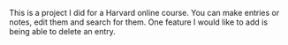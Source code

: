 This is a project I did for a Harvard online course. You can make entries or notes, edit them and search for them. One feature I would like to add is 
being able to delete an entry. 
